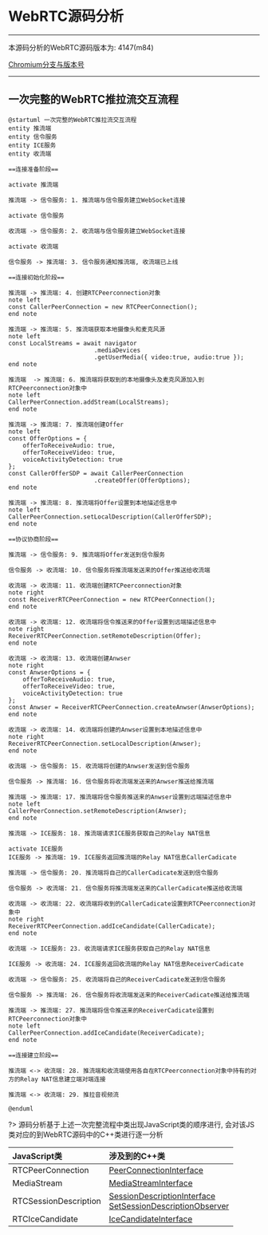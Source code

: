 # WebRTC源码分析

---

本源码分析的WebRTC源码版本为: 4147(m84)

[Chromium分支与版本号](https://chromiumdash.appspot.com/branches)

---

## 一次完整的WebRTC推拉流交互流程

```plantuml
@startuml 一次完整的WebRTC推拉流交互流程
entity 推流端
entity 信令服务
entity ICE服务
entity 收流端

==连接准备阶段==

activate 推流端

推流端 -> 信令服务: 1. 推流端与信令服务建立WebSocket连接

activate 信令服务

收流端 -> 信令服务: 2. 收流端与信令服务建立WebSocket连接

activate 收流端

信令服务 -> 推流端: 3. 信令服务通知推流端, 收流端已上线

==连接初始化阶段==

推流端 -> 推流端: 4. 创建RTCPeerconnection对象
note left
const CallerPeerConnection = new RTCPeerConnection();
end note

推流端 -> 推流端: 5. 推流端获取本地摄像头和麦克风源
note left
const LocalStreams = await navigator
                        .mediaDevices
                        .getUserMedia({ video:true, audio:true });
end note

推流端  -> 推流端: 6. 推流端将获取到的本地摄像头及麦克风源加入到RTCPeerconnection对象中
note left
CallerPeerConnection.addStream(LocalStreams);
end note

推流端 -> 推流端: 7. 推流端创建Offer
note left
const OfferOptions = {
    offerToReceiveAudio: true,
    offerToReceiveVideo: true,
    voiceActivityDetection: true
};
const CallerOfferSDP = await CallerPeerConnection
                        .createOffer(OfferOptions);
end note

推流端 -> 推流端: 8. 推流端将Offer设置到本地描述信息中
note left
CallerPeerConnection.setLocalDescription(CallerOfferSDP);
end note

==协议协商阶段==

推流端 -> 信令服务: 9. 推流端将Offer发送到信令服务

信令服务 -> 收流端: 10. 信令服务将推流端发送来的Offer推送给收流端

收流端 -> 收流端: 11. 收流端创建RTCPeerconnection对象
note right
const ReceiverRTCPeerConnection = new RTCPeerConnection();
end note

收流端 -> 收流端: 12. 收流端将信令推送来的Offer设置到远端描述信息中
note right
ReceiverRTCPeerConnection.setRemoteDescription(Offer);
end note

收流端 -> 收流端: 13. 收流端创建Anwser
note right
const AnwserOptions = {
    offerToReceiveAudio: true,
    offerToReceiveVideo: true,
    voiceActivityDetection: true
};
const Anwser = ReceiverRTCPeerConnection.createAnwser(AnwserOptions);
end note

收流端 -> 收流端: 14. 收流端将创建的Anwser设置到本地描述信息中
note right
ReceiverRTCPeerConnection.setLocalDescription(Anwser);
end note

收流端 -> 信令服务: 15. 收流端将创建的Anwser发送到信令服务

信令服务 -> 推流端: 16. 信令服务将收流端发送来的Anwser推送给推流端

推流端 -> 推流端: 17. 推流端将信令服务推送来的Anwser设置到远端描述信息中
note left
CallerPeerConnection.setRemoteDescription(Anwser);
end note

推流端 -> ICE服务: 18. 推流端请求ICE服务获取自己的Relay NAT信息

activate ICE服务
ICE服务 -> 推流端: 19. ICE服务返回推流端的Relay NAT信息CallerCadicate

推流端 -> 信令服务: 20. 推流端将自己的CallerCadicate发送到信令服务

信令服务 -> 收流端: 21. 信令服务将推流端发送来的CallerCadicate推送给收流端

收流端 -> 收流端: 22. 收流端将收到的CallerCadicate设置到RTCPeerconnection对象中
note right
ReceiverRTCPeerConnection.addIceCandidate(CallerCadicate);
end note

收流端 -> ICE服务: 23. 收流端请求ICE服务获取自己的Relay NAT信息

ICE服务 -> 收流端: 24. ICE服务返回收流端的Relay NAT信息ReceiverCadicate

收流端 -> 信令服务: 25. 收流端将自己的ReceiverCadicate发送到信令服务

信令服务 -> 推流端: 26. 信令服务将收流端发送来的ReceiverCadicate推送给推流端

推流端 -> 推流端: 27. 推流端将信令推送来的ReceiverCadicate设置到RTCPeerconnection对象中
note left
CallerPeerConnection.addIceCandidate(ReceiverCadicate);
end note

==连接建立阶段==

推流端 <-> 收流端: 28. 推流端和收流端使用各自在RTCPeerconnection对象中持有的对方的Relay NAT信息建立端对端连接

推流端 <-> 收流端: 29. 推拉音视频流

@enduml
```

?> 源码分析基于上述一次完整流程中类出现JavaScript类的顺序进行, 会对该JS类对应的到WebRTC源码中的C++类进行逐一分析

|JavaScript类|涉及到的C++类|
|:-|:-|
|RTCPeerConnection|[PeerConnectionInterface](/repository/Libraries/WebRTC/docs/源码分析/PeerConnectionInterface.md#peerconnectioninterface-源码分析)|
|MediaStream|[MediaStreamInterface](/repository/Libraries/WebRTC/docs/源码分析/MediaStreamInterface.md#MediaStreamInterface-源码分析)|
|RTCSessionDescription|[SessionDescriptionInterface](/repository/Libraries/WebRTC/docs/源码分析/SessionDescriptionInterface.md#SessionDescriptionInterface-源码分析)<br/>[SetSessionDescriptionObserver](/repository/Libraries/WebRTC/docs/源码分析/SetSessionDescriptionObserver.md#SetSessionDescriptionObserver-源码分析)|
|RTCIceCandidate|[IceCandidateInterface](/repository/Libraries/WebRTC/docs/源码分析/IceCandidateInterface.md#IceCandidateInterface-源码分析)|

